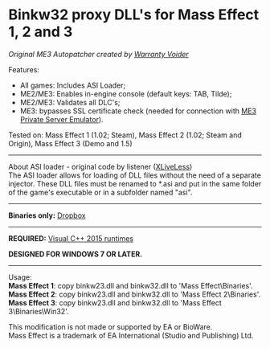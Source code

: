# Binkw32 proxy DLL's for Mass Effect 1, 2 and 3

*Original ME3 Autopatcher created by [Warranty Voider](https://github.com/zeroKilo)*

Features:
- All games: Includes ASI Loader;
- ME2/ME3: Enables in-engine console (default keys: TAB, Tilde);
- ME2/ME3: Validates all DLC's;
- ME3: bypasses SSL certificate check (needed for connection with [ME3 Private Server Emulator](https://github.com/PrivateServerEmulator/ME3PSE)).

Tested on: Mass Effect 1 (1.02; Steam), Mass Effect 2 (1.02; Steam and Origin), Mass Effect 3 (Demo and 1.5)

-----------------------------------------------------------

About ASI loader - original code by listener ([XLiveLess](http://gtaforums.com/topic/388658-relgtaiv-xliveless/))<br />
The ASI loader allows for loading of DLL files without the need of a separate injector. These DLL files must be renamed to *.asi and put in the same folder of the game's executable or in a subfolder named "asi".

-----------------------------------------------------------

**Binaries only:** [Dropbox](https://www.dropbox.com/sh/vejorqi4zo54g70/AAAnm0kk7rUq0gPB1U_m5DEwa?dl=0)

-----------------------------------------------------------

**REQUIRED:** [Visual C++ 2015 runtimes](https://www.microsoft.com/en-us/download/details.aspx?id=48145)

**DESIGNED FOR WINDOWS 7 OR LATER.**

-----------------------------------------------------------

Usage:<br />
**Mass Effect 1**: copy binkw23.dll and binkw32.dll to 'Mass Effect\Binaries'.<br />
**Mass Effect 2**: copy binkw23.dll and binkw32.dll to 'Mass Effect 2\Binaries'.<br />
**Mass Effect 3**: copy binkw23.dll and binkw32.dll to 'Mass Effect 3\Binaries\Win32'.

This modification is not made or supported by EA or BioWare.<br />
Mass Effect is a trademark of EA International (Studio and Publishing) Ltd.